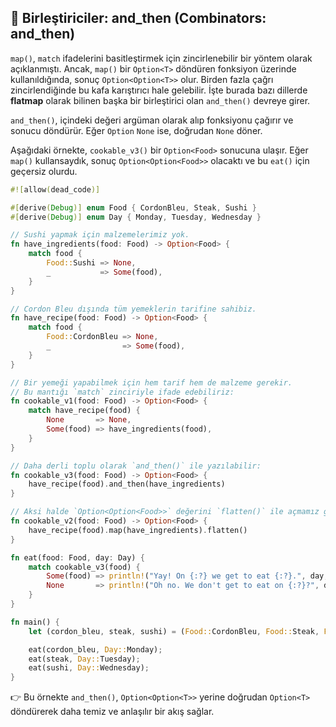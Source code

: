 ## 🔗 Birleştiriciler: and\_then (Combinators: and\_then)

`map()`, `match` ifadelerini basitleştirmek için zincirlenebilir bir yöntem olarak açıklanmıştı. Ancak, `map()` bir `Option<T>` döndüren fonksiyon üzerinde kullanıldığında, sonuç `Option<Option<T>>` olur. Birden fazla çağrı zincirlendiğinde bu kafa karıştırıcı hale gelebilir. İşte burada bazı dillerde **flatmap** olarak bilinen başka bir birleştirici olan `and_then()` devreye girer.

`and_then()`, içindeki değeri argüman olarak alıp fonksiyonu çağırır ve sonucu döndürür. Eğer `Option` `None` ise, doğrudan `None` döner.

Aşağıdaki örnekte, `cookable_v3()` bir `Option<Food>` sonucuna ulaşır. Eğer `map()` kullansaydık, sonuç `Option<Option<Food>>` olacaktı ve bu `eat()` için geçersiz olurdu.

```rust
#![allow(dead_code)]

#[derive(Debug)] enum Food { CordonBleu, Steak, Sushi }
#[derive(Debug)] enum Day { Monday, Tuesday, Wednesday }

// Sushi yapmak için malzemelerimiz yok.
fn have_ingredients(food: Food) -> Option<Food> {
    match food {
        Food::Sushi => None,
        _           => Some(food),
    }
}

// Cordon Bleu dışında tüm yemeklerin tarifine sahibiz.
fn have_recipe(food: Food) -> Option<Food> {
    match food {
        Food::CordonBleu => None,
        _                => Some(food),
    }
}

// Bir yemeği yapabilmek için hem tarif hem de malzeme gerekir.
// Bu mantığı `match` zinciriyle ifade edebiliriz:
fn cookable_v1(food: Food) -> Option<Food> {
    match have_recipe(food) {
        None       => None,
        Some(food) => have_ingredients(food),
    }
}

// Daha derli toplu olarak `and_then()` ile yazılabilir:
fn cookable_v3(food: Food) -> Option<Food> {
    have_recipe(food).and_then(have_ingredients)
}

// Aksi halde `Option<Option<Food>>` değerini `flatten()` ile açmamız gerekirdi:
fn cookable_v2(food: Food) -> Option<Food> {
    have_recipe(food).map(have_ingredients).flatten()
}

fn eat(food: Food, day: Day) {
    match cookable_v3(food) {
        Some(food) => println!("Yay! On {:?} we get to eat {:?}.", day, food),
        None       => println!("Oh no. We don't get to eat on {:?}?", day),
    }
}

fn main() {
    let (cordon_bleu, steak, sushi) = (Food::CordonBleu, Food::Steak, Food::Sushi);

    eat(cordon_bleu, Day::Monday);
    eat(steak, Day::Tuesday);
    eat(sushi, Day::Wednesday);
}
```

👉 Bu örnekte `and_then()`, `Option<Option<T>>` yerine doğrudan `Option<T>` döndürerek daha temiz ve anlaşılır bir akış sağlar.
